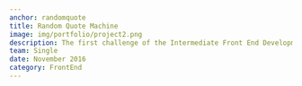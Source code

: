 ```yaml
---
anchor: randomquote
title: Random Quote Machine
image: img/portfolio/project2.png
description: The first challenge of the Intermediate Front End Development Project's section, The live demo and source code can be found <a href="http://codepen.io/davidsanchez96/pen/mOMKpM">here</a>. Using Materialize framework, jQuery & APIs.
team: Single
date: November 2016
category: FrontEnd
---
```

